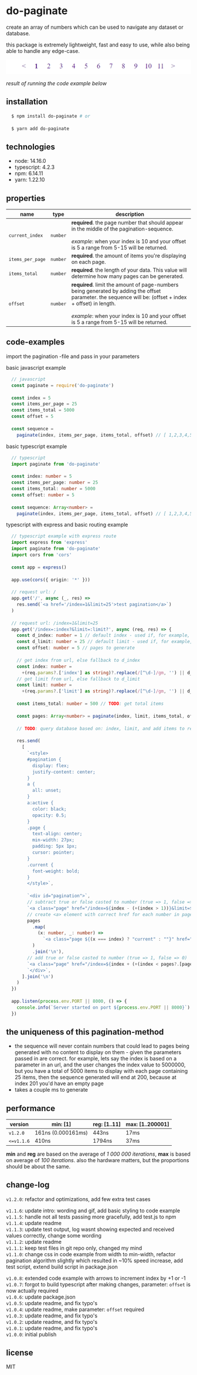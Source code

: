 # do-paginate
create an array of numbers which can be used to navigate any dataset or database.

this package is extremely lightweight, fast and easy to use, while also being able to handle any edge-case.

![gif demonstrating example with express](https://github.com/kaspardohrin/do-paginate/blob/master/resources/pagination.gif?raw=true)

*result of running the code example below*

## installation
```bash
  $ npm install do-paginate # or

  $ yarn add do-paginate
```


## technologies
* node: 14.16.0
* typescript: 4.2.3
* npm: 6.14.11
* yarn: 1.22.10


## properties
| name | type | description |
|---|---|---|
| `current_index` | `number` | **required**. the page number that should appear in the middle of the pagination-sequence.<br><br>*example*: when your index is 10 and your offset is 5 a range from 5-15 will be returned. |
| `items_per_page` | `number` | **required**. the amount of items you're displaying on each page. |
| `items_total` | `number` | **required**. the length of your data. This value will determine how many pages can be generated.  |
| `offset` | `number` | **required**. limit the amount of page-numbers being generated by adding the offset parameter. the sequence will be: (offset + index + offset) in length.<br><br>*example*: when your index is 10 and your offset is 5 a range from 5-15 will be returned. |


## code-examples
import the pagination -file and pass in your parameters

basic javascript example
```javascript
  // javascript
  const paginate = require('do-paginate')

  const index = 5
  const items_per_page = 25
  const items_total = 5000
  const offset = 5

  const sequence =
    paginate(index, items_per_page, items_total, offset) // [ 1,2,3,4,5,6,7,8,9,10,11 ]
```

basic typescript example
```typescript
  // typescript
  import paginate from 'do-paginate'

  const index: number = 5
  const items_per_page: number = 25
  const items_total: number = 5000
  const offset: number = 5

  const sequence: Array<number> =
    paginate(index, items_per_page, items_total, offset) // [ 1,2,3,4,5,6,7,8,9,10,11 ]
```

typescript with express and basic routing example
```typescript
  // typescript example with express route
  import express from 'express'
  import paginate from 'do-paginate'
  import cors from 'cors'

  const app = express()

  app.use(cors({ origin: '*' }))

  // request url: /
  app.get('/', async (_, res) =>
    res.send(`<a href='/index=1&limit=25'>test pagination</a>`)
  )

  // request url: /index=1&limit=25
  app.get('/index=:index?&limit=:limit?', async (req, res) => {
    const d_index: number = 1 // default index - used if, for example, none is passed in
    const d_limit: number = 25 // default limit - used if, for example, none is passed in
    const offset: number = 5 // pages to generate

    // get index from url, else fallback to d_index
    const index: number =
      +(req.params?.['index'] as string)?.replace(/[^\d-]/gm, '') || d_index
    // get limit from url, else fallback to d_limit
    const limit: number =
      +(req.params?.['limit'] as string)?.replace(/[^\d-]/gm, '') || d_limit

    const items_total: number = 500 // TODO: get total items

    const pages: Array<number> = paginate(index, limit, items_total, offset)

    // TODO: query database based on: index, limit, and add items to response

    res.send(
      [
        `<style>
        #pagination {
          display: flex;
          justify-content: center;
        }
        a {
          all: unset;
        }
        a:active {
          color: black;
          opacity: 0.5;
        }
        .page {
          text-align: center;
          min-width: 27px;
          padding: 5px 1px;
          cursor: pointer;
        }
        .current {
          font-weight: bold;
        }
        </style>`,

        `<div id="pagination">`,
        // subtract true or false casted to number (true => 1, false => 0)
        `<a class="page" href="/index=${index - (+(index > 1))}&limit=${limit}"> < </a>`,
        // create <a> element with correct href for each number in pages
        pages
          .map(
            (x: number, _: number) =>
              `<a class="page ${(x === index) ? "current" : ""}" href="/index=${x}&limit=${limit}">${x}</a>`
          )
          .join('\n'),
        // add true or false casted to number (true => 1, false => 0)
        `<a class="page" href="/index=${index + (+(index < pages?.[pages.length - 1]))}&limit=${limit}"> > </a>`,
        `</div>`,
      ].join('\n')
    )
  })

  app.listen(process.env.PORT || 8000, () => {
    console.info(`Server started on port ${process.env.PORT || 8000}`)
  })
```


## the uniqueness of this pagination-method
  - the sequence will never contain numbers that could lead to pages being generated with no content to display on them - given the parameters passed in are correct. for example, lets say the index is based on a parameter in an url, and the user changes the index value to 5000000, but you have a total of 5000 items to display with each page containing 25 items, then the sequence generated will end at 200, because at index 201 you'd have an empty page
  - takes a couple ms to generate


## performance
| version | min: [1] | reg: [1..11] | max: [1..200001] |
|---|---|---|---|
| `v1.2.0` | 161ns (0.000161ms) | 443ns | 17ms |
| `<=v1.1.6` | 410ns | 1794ns | 37ms |
**min** and **reg** are based on the average of *1 000 000 iterations*, **max** is based on average of *100 iterations*.
also the hardware matters, but the proportions should be about the same.


## change-log
`v1.2.0`: refactor and optimizations, add few extra test cases

`v1.1.6`: update intro: wording and gif, add basic styling to code example<br>
`v1.1.5`: handle not all tests passing more gracefully, add test.js to npm<br>
`v1.1.4`: update readme<br>
`v1.1.3`: update test output, log wasnt showing expected and received values correctly, change some wording<br>
`v1.1.2`: update readme<br>
`v1.1.1`: keep test files in git repo only, changed my mind<br>
`v1.1.0`: change css in code example from width to min-width, refactor pagination algorithm slightly which resulted in ~10% speed increase, add test script, extend build script in package.json<br>

`v1.0.8`: extended code example with arrows to increment index by +1 or -1<br>
`v1.0.7`: forgot to build typescript after making changes, parameter: `offset` is now actually required<br>
`v1.0.6`: update package.json<br>
`v1.0.5`: update readme, and fix typo's<br>
`v1.0.4`: update readme, make parameter: `offset` required<br>
`v1.0.3`: update readme, and fix typo's<br>
`v1.0.2`: update readme, and fix typo's<br>
`v1.0.1`: update readme, and fix typo's<br>
`v1.0.0`: initial publish<br>


## license
MIT
